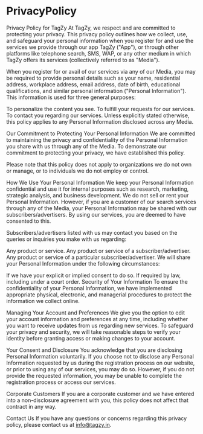 # PrivacyPolicy

Privacy Policy for TagZy
At TagZy, we respect and are committed to protecting your privacy. This privacy policy outlines how we collect, use, and safeguard your personal information when you register for and use the services we provide through our app TagZy ("App"), or through other platforms like telephone search, SMS, WAP, or any other medium in which TagZy offers its services (collectively referred to as "Media").

When you register for or avail of our services via any of our Media, you may be required to provide personal details such as your name, residential address, workplace address, email address, date of birth, educational qualifications, and similar personal information ("Personal Information"). This information is used for three general purposes:

To personalize the content you see.
To fulfill your requests for our services.
To contact you regarding our services.
Unless explicitly stated otherwise, this policy applies to any Personal Information disclosed across any Media.

Our Commitment to Protecting Your Personal Information
We are committed to maintaining the privacy and confidentiality of the Personal Information you share with us through any of the Media. To demonstrate our commitment to protecting your privacy, we have established this policy.

Please note that this policy does not apply to organizations we do not own or manage, or to individuals we do not employ or control.

How We Use Your Personal Information
We keep your Personal Information confidential and use it for internal purposes such as research, marketing, strategic analysis, and business development. We do not sell or rent your Personal Information. However, if you are a customer of our search services through any of the Media, your Personal Information may be shared with our subscribers/advertisers. By using our services, you are deemed to have consented to this.

Subscribers/advertisers listed with us may contact you based on the queries or inquiries you make with us regarding:

Any product or service.
Any product or service of a subscriber/advertiser.
Any product or service of a particular subscriber/advertiser.
We will share your Personal Information under the following circumstances:

If we have your explicit or implied consent to do so.
If required by law, including under a court order.
Security of Your Information
To ensure the confidentiality of your Personal Information, we have implemented appropriate physical, electronic, and managerial procedures to protect the information we collect online.

Managing Your Account and Preferences
We give you the option to edit your account information and preferences at any time, including whether you want to receive updates from us regarding new services. To safeguard your privacy and security, we will take reasonable steps to verify your identity before granting access or making changes to your account.

Your Consent and Disclosure
You acknowledge that you are disclosing Personal Information voluntarily. If you choose not to disclose any Personal Information requested by us during the registration process on our website, or prior to using any of our services, you may do so. However, if you do not provide the requested information, you may be unable to complete the registration process or access our services.

Corporate Customers
If you are a corporate customer and we have entered into a non-disclosure agreement with you, this policy does not affect that contract in any way.

Contact Us
If you have any questions or concerns regarding this privacy policy, please contact us at info@tagzy.in.
